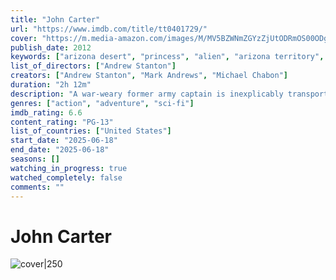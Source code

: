 ```yaml
---
title: "John Carter"
url: "https://www.imdb.com/title/tt0401729/"
cover: "https://m.media-amazon.com/images/M/MV5BZWNmZGYzZjUtODRmOS00ODgzLWE4NWQtMDI3MGUwNjRjYjY0XkEyXkFqcGc@._V1_.jpg"
publish_date: 2012
keywords: ["arizona desert", "princess", "alien", "arizona territory", "american civil war"]
list_of_directors: ["Andrew Stanton"]
creators: ["Andrew Stanton", "Mark Andrews", "Michael Chabon"]
duration: "2h 12m"
description: "A war-weary former army captain is inexplicably transported to Mars and reluctantly becomes embroiled in a conflict of epic proportions."
genres: ["action", "adventure", "sci-fi"]
imdb_rating: 6.6
content_rating: "PG-13"
list_of_countries: ["United States"]
start_date: "2025-06-18"
end_date: "2025-06-18"
seasons: []
watching_in_progress: true
watched_completely: false
comments: ""
---
```


# John Carter

![cover|250](https://m.media-amazon.com/images/M/MV5BZWNmZGYzZjUtODRmOS00ODgzLWE4NWQtMDI3MGUwNjRjYjY0XkEyXkFqcGc@._V1_.jpg)
